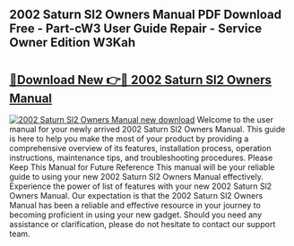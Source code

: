 ## 2002 Saturn Sl2 Owners Manual PDF Download Free - Part-cW3 User Guide Repair - Service Owner Edition W3Kah

# <h2><a href="http://bc37057.oget.top/?id=2002+Saturn+Sl2+Owners+Manual">🔗Download New 👉🔴 2002 Saturn Sl2 Owners Manual</a></h2>

[![2002 Saturn Sl2 Owners Manual new download](https://i.imgur.com/5g1atiW.png)](http://bc37057.oget.top/?id=2002+Saturn+Sl2+Owners+Manual)
Welcome to the user manual for your newly arrived 2002 Saturn Sl2 Owners Manual. This guide is here to help you make the most of your product by providing a comprehensive overview of its features, installation process, operation instructions, maintenance tips, and troubleshooting procedures. Please Keep This Manual for Future Reference This manual will be your reliable guide to using your new 2002 Saturn Sl2 Owners Manual effectively. Experience the power of list of features with your new 2002 Saturn Sl2 Owners Manual. Our expectation is that the 2002 Saturn Sl2 Owners Manual has been a reliable and effective resource in your journey to becoming proficient in using your new gadget. Should you need any assistance or clarification, please do not hesitate to contact our support team.
